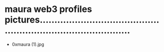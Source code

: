 # maura web3 profiles pictures....................................................................................
- 0xmaura (1).jpg
